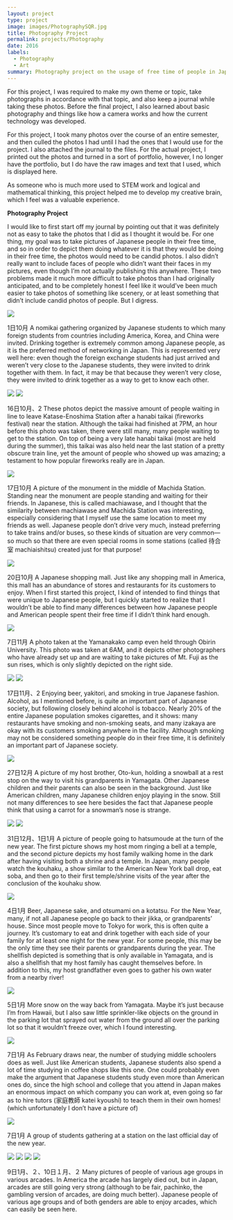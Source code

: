 ```yaml
---
layout: project
type: project
image: images/PhotographySQR.jpg
title: Photography Project
permalink: projects/Photography
date: 2016
labels:
  - Photography
  - Art
summary: Photography project on the usage of free time of people in Japan.
---
```


For this project, I was required to make my own theme or topic, take photographs in accordance with that topic, and also keep a journal while taking these photos. Before the final project, I also learned about basic photography and things like how a camera works and how the current technology was developed. 

For this project, I took many photos over the course of an entire semester, and then culled the photos I had until I had the ones that I would use for the project. I also attached the journal to the files. For the actual project, I printed out the photos and turned in a sort of portfolio, however, I no longer have the portfolio, but I do have the raw images and text that I used, which is displayed here.

As someone who is much more used to STEM work and logical and mathematical thinking, this project helped me to develop my creative brain, which I feel was a valuable experience.

<strong>Photography Project</strong>

I would like to first start off my journal by pointing out that it was definitely not as easy to take the photos that I did as I thought it would be. For one thing, my goal was to take pictures of Japanese people in their free time, and so in order to depict them doing whatever it is that they would be doing in their free time, the photos would need to be candid photos. I also didn’t really want to include faces of people who didn’t want their faces in my pictures, even though I’m not actually publishing this anywhere. These two problems made it much more difficult to take photos than I had originally anticipated, and to be completely honest I feel like it would’ve been much easier to take photos of something like scenery, or at least something that didn’t include candid photos of people. But I digress. 

<img class="ui centered fluid large image" src="../images/1日10月.jpg">

1日10月
A nomikai gathering organized by Japanese students to which many foreign students from countries including America, Korea, and China were invited. Drinking together is extremely common among Japanese people, as it is the preferred method of networking in Japan. This is represented very well here: even though the foreign exchange students had just arrived and weren’t very close to the Japanese students, they were invited to drink together with them. In fact, it may be that because they weren’t very close, they were invited to drink together as a way to get to know each other.

<div class="ui medium images">
<img src="../images/16日10月.jpg">
<img src="../images/16日10月2.jpg">
</div>

16日10月、2
These photos depict the massive amount of people waiting in line to leave Katase-Enoshima Station after a hanabi taikai (fireworks festival) near the station. Although the taikai had finished at 7PM, an hour before this photo was taken, there were still many, many people waiting to get to the station. On top of being a very late hanabi taikai (most are held during the summer), this taikai was also held near the last station of a pretty obscure train line, yet the amount of people who showed up was amazing; a testament to how popular fireworks really are in Japan.

<img class="ui centered fluid large image" src="../images/17日10月.jpg">

17日10月
A picture of the monument in the middle of Machida Station. Standing near the monument are people standing and waiting for their friends. In Japanese, this is called machiawase, and I thought that the similarity between machiawase and Machida Station was interesting, especially considering that I myself use the same location to meet my friends as well. Japanese people don’t drive very much, instead preferring to take trains and/or buses, so these kinds of situation are very common—so much so that there are even special rooms in some stations (called 待合室 machiaishitsu) created just for that purpose!

<img class="ui centered fluid large image" src="../images/20日10月.jpg">

20日10月
A Japanese shopping mall. Just like any shopping mall in America, this mall has an abundance of stores and restaurants for its customers to enjoy. When I first started this project, I kind of intended to find things that were unique to Japanese people, but I quickly started to realize that I wouldn’t be able to find many differences between how Japanese people and American people spent their free time if I didn’t think hard enough.

<img class="ui centered fluid large image" src="../images/7日11月.jpg">

7日11月
A photo taken at the Yamanakako camp even held through Obirin University. This photo was taken at 6AM, and it depicts other photographers who have already set up and are waiting to take pictures of Mt. Fuji as the sun rises, which is only slightly depicted on the right side. 

<div class="ui medium images">
<img src="../images/17日11月.jpg">
<img src="../images/17日11月2.jpg">
</div>

17日11月、2
Enjoying beer, yakitori, and smoking in true Japanese fashion. Alcohol, as I mentioned before, is quite an important part of Japanese society, but following closely behind alcohol is tobacco. Nearly 20% of the entire Japanese population smokes cigarettes, and it shows: many restaurants have smoking and non-smoking seats, and many izakaya are okay with its customers smoking anywhere in the facility. Although smoking may not be considered something people do in their free time, it is definitely an important part of Japanese society.

<img class="ui centered fluid large image" src="../images/27日12月.jpg">

27日12月
A picture of my host brother, Oto-kun, holding a snowball at a rest stop on the way to visit his grandparents in Yamagata. Other Japanese children and their parents can also be seen in the background. Just like American children, many Japanese children enjoy playing in the snow. Still not many differences to see here besides the fact that Japanese people think that using a carrot for a snowman’s nose is strange.

<div class="ui medium images">
<img src="../images/31日12月.jpg">
<img src="../images/1日1月.jpg">
</div>

31日12月、1日1月
A picture of people going to hatsumoude at the turn of the new year. The first picture shows my host mom ringing a bell at a temple, and the second picture depicts my host family walking home in the dark after having visiting both a shrine and a temple. In Japan, many people watch the kouhaku,  a show similar to the American New York ball drop, eat soba, and then go to their first temple/shrine visits of the year after the conclusion of the kouhaku show. 

<img class="ui centered fluid large image" src="../images/4日1月.jpg">

4日1月
Beer, Japanese sake, and otsumami on a kotatsu. For the New Year, many, if not all Japanese people go back to their jikka, or grandparents’ house. Since most people move to Tokyo for work, this is often quite a journey. It’s customary to eat and drink together with each side of your family for at least one night for the new year. For some people, this may be the only time they see their parents or grandparents during the year. The shellfish depicted is something that is only available in Yamagata, and is also a shellfish that my host family has caught themselves before. In addition to this, my host grandfather even goes to gather his own water from a nearby river!

<img class="ui centered fluid large image" src="../images/5日1月.jpg">

5日1月
More snow on the way back from Yamagata. Maybe it’s just because I’m from Hawaii, but I also saw little sprinkler-like objects on the ground in the parking lot that sprayed out water from the ground all over the parking lot so that it wouldn’t freeze over, which I found interesting.

<img class="ui centered fluid large image" src="../images/7日1月.jpg">

7日1月
As February draws near, the number of studying middle schoolers does as well. Just like American students, Japanese students also spend a lot of time studying in coffee shops like this one. One could probably even make the argument that Japanese students study even more than American ones do, since the high school and college that you attend in Japan makes an enormous impact on which company you can work at, even going so far as to hire tutors (家庭教師 katei kyoushi) to teach them in their own homes! (which unfortunately I don’t have a picture of)

<img class="ui centered fluid large image" src="../images/7日1月2.jpg">

7日1月
A group of students gathering at a station on the last official day of the new year.

<div class = "ui medium images">
<img src="../images/9日1月.jpg">
<img src="../images/9日1月2.jpg">
<img src="../images/10日1月.jpg">
<img src="../images/10日1月2.jpg">
</div>

9日1月、２、10日１月、２
Many pictures of people of various age groups in various arcades. In America the arcade has largely died out, but in Japan, arcades are still going very strong (although to be fair, pachinko, the gambling version of arcades, are doing much better). Japanese people of various age groups and of both genders are able to enjoy arcades, which can easily be seen here. 




